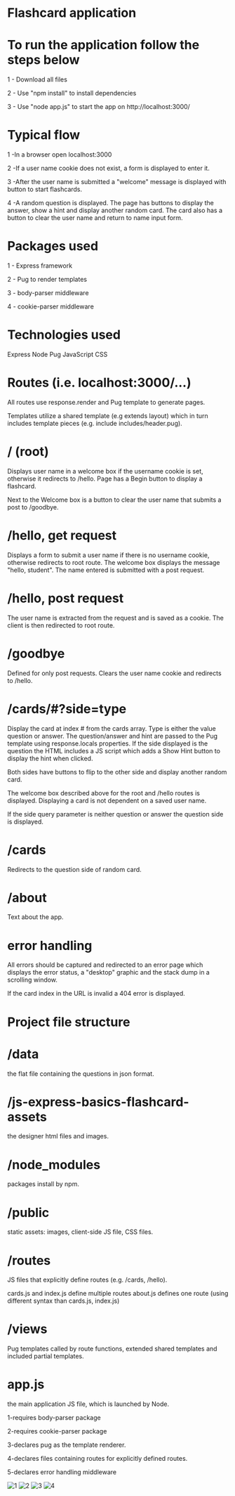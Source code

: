 # Flashcard application 

# To run the application follow the steps below

1 - Download all files

2 - Use "npm install" to install dependencies

3 - Use "node app.js" to start the app on http://localhost:3000/

# Typical flow

1 -In a browser open localhost:3000

2 -If a user name cookie does not exist, a form is displayed to enter it.

3 -After the user name is submitted a "welcome" message is displayed with button to start flashcards.

4 -A random question is displayed. The page has buttons to display the answer, show a hint and display another random card. The card also has a button to clear the user name and return to name input form.

# Packages used

1 - Express framework

2 - Pug to render templates

3 - body-parser middleware

4 - cookie-parser middleware

# Technologies used
Express
Node
Pug
JavaScript
CSS

# Routes (i.e. localhost:3000/...)

All routes use response.render and Pug template to generate pages.

Templates utilize a shared template (e.g extends layout) which in turn includes template pieces (e.g. include includes/header.pug).

# / (root)
Displays user name in a welcome box if the username cookie is set, otherwise it redirects to /hello. Page has a Begin button to display a flashcard.

Next to the Welcome box is a button to clear the user name that submits a post to /goodbye.

# /hello, get request
Displays a form to submit a user name if there is no username cookie, otherwise redirects to root route. The welcome box displays the message "hello, student". The name entered is submitted with a post request.

# /hello, post request
The user name is extracted from the request and is saved as a cookie. The client is then redirected to root route.

# /goodbye
Defined for only post requests. Clears the user name cookie and redirects to /hello.

# /cards/#?side=type
Display the card at index # from the cards array. Type is either the value question or answer. The question/answer and hint are passed to the Pug template using response.locals properties. If the side displayed is the question the HTML includes a JS script which adds a Show Hint button to display the hint when clicked.

Both sides have buttons to flip to the other side and display another random card.

The welcome box described above for the root and /hello routes is displayed. Displaying a card is not dependent on a saved user name.

If the side query parameter is neither question or answer the question side is displayed.

# /cards
Redirects to the question side of random card.

# /about
Text about the app.

# error handling
All errors should be captured and redirected to an error page which displays the error status, a "desktop" graphic and the stack dump in a scrolling window.

If the card index in the URL is invalid a 404 error is displayed.

# Project file structure
# /data
the flat file containing the questions in json format.

# /js-express-basics-flashcard-assets
the designer html files and images.

# /node_modules
packages install by npm.

# /public
static assets: images, client-side JS file, CSS files.

# /routes
JS files that explicitly define routes (e.g. /cards, /hello).

cards.js and index.js define multiple routes
about.js defines one route (using different syntax than cards.js, index.js)

# /views
Pug templates called by route functions, extended shared templates and included partial templates.

# app.js
the main application JS file, which is launched by Node.

1-requires body-parser package

2-requires cookie-parser package

3-declares pug as the template renderer.

4-declares files containing routes for explicitly defined routes.

5-declares error handling middleware

![1](https://user-images.githubusercontent.com/26305085/55689584-30a8bb00-5954-11e9-826f-89b52d2d25ee.png)
![2](https://user-images.githubusercontent.com/26305085/55689585-30a8bb00-5954-11e9-9958-f267b3adede5.png)
![3](https://user-images.githubusercontent.com/26305085/55689586-30a8bb00-5954-11e9-812b-3f8c6ab9dbe1.png)
![4](https://user-images.githubusercontent.com/26305085/55689587-31415180-5954-11e9-83e4-062f6e479184.png)
